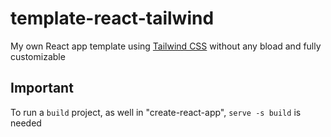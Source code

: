 # template-react-tailwind

My own React app template using [Tailwind CSS](https://tailwindcss.com) without any bload and fully customizable

## Important

To run a `build` project, as well in "create-react-app", `serve -s build` is needed
